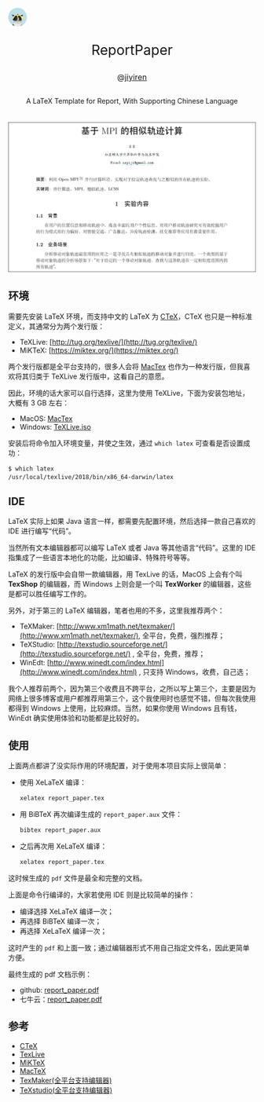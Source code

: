 <p>
    <a href="http://jiyiren.github.io/"><img alt="logo" width="38" height="38" src="./_img/header.png" alt="jiyiren">
    </a>
</p>

<p align="center" style="font-size: 2em">
    ReportPaper
</p>

<p align="center" style="font-size: 16px">@<a href="mailto:csyiji@gmail.com">jiyiren</a></p>

<p align="center" style="margin: 30px 0 35px;">A LaTeX Template for Report, With Supporting Chinese Language
</p>


<img src="./_img/hot.jpg">

## 环境

需要先安装 LaTeX 环境，而支持中文的 LaTeX 为 [CTeX](http://www.ctex.org/HomePage)，CTeX 也只是一种标准定义，其通常分为两个发行版：

* TeXLive: [http://tug.org/texlive/](http://tug.org/texlive/) 
* MiKTeX: [https://miktex.org/](https://miktex.org/)

两个发行版都是全平台支持的，很多人会将 [MacTex](http://tug.org/mactex/) 也作为一种发行版，但我喜欢将其归类于 TeXLive 发行版中，这看自己的意愿。

因此，环境的话大家可以自行选择，这里为使用 TeXLive，下面为安装包地址，大概有 3 GB 左右：


* MacOS: [MacTex](http://tug.org/mactex/)
* Windows: [TeXLive.iso](http://mirrors.hust.edu.cn/CTAN/systems/texlive/Images/)

安装后将命令加入环境变量，并使之生效，通过 `which latex` 可查看是否设置成功：

```bash
$ which latex
/usr/local/texlive/2018/bin/x86_64-darwin/latex
```

## IDE

LaTeX 实际上如果 Java 语言一样，都需要先配置环境，然后选择一款自己喜欢的 IDE 进行编写“代码”。

当然所有文本编辑器都可以编写 LaTeX 或者 Java 等其他语言“代码”。这里的 IDE 指集成了一些语言本地化的功能，比如编译、特殊符号等等。

LaTeX 的发行版中会自带一款编辑器，用 TexLive 的话，MacOS 上会有个叫 **TexShop** 的编辑器，而 Windows 上则会是一个叫 **TexWorker** 的编辑器，这些是都可以胜任编写工作的。

另外，对于第三的 LaTeX 编辑器，笔者也用的不多，这里我推荐两个：

* TeXMaker: [http://www.xm1math.net/texmaker/](http://www.xm1math.net/texmaker/), 全平台，免费，强烈推荐；
* TeXStudio: [http://texstudio.sourceforge.net/](http://texstudio.sourceforge.net/) , 全平台，免费，推荐；
* WinEdt: [http://www.winedt.com/index.html](http://www.winedt.com/index.html) , 只支持 Windows，收费，自己选；

我个人推荐前两个，因为第三个收费且不跨平台，之所以写上第三个，主要是因为网络上很多博客或用户都推荐用第三个，这个我使用时也感觉不错，但每次我使用都得到 Windows 上使用，比较麻烦。当然，如果你使用 Windows 且有钱，WinEdt 确实使用体验和功能都是比较好的。


## 使用

上面两点都讲了没实际作用的环境配置，对于使用本项目实际上很简单：

* 使用 XeLaTeX 编译：

	```bash
	xelatex report_paper.tex
	```
* 用 BiBTeX 再次编译生成的 `report_paper.aux` 文件：

	```bash
	bibtex report_paper.aux
	```
* 之后再次用 XeLaTeX 编译：

	```bash
	xelatex report_paper.tex
	```

这时候生成的 `pdf` 文件是最全和完整的文档。

上面是命令行编译的，大家若使用 IDE 则是比较简单的操作：

* 编译选择 XeLaTeX 编译一次；
* 再选择 BiBTeX 编译一次；
* 再选择 XeLaTeX 编译一次；

这时产生的 `pdf` 和上面一致；通过编辑器形式不用自己指定文件名，因此更简单方便。

最终生成的 pdf 文档示例：

* github: [report_paper.pdf](https://github.com/jiyiren/ReportPaper/blob/master/report_paper.pdf)
* 七牛云：[report_paper.pdf](http://img.godjiyi.cn/report_paper.pdf)

## 参考

* [CTeX](http://www.ctex.org/HomePage)
* [TexLive](http://tug.org/texlive/)
* [MiKTeX](https://miktex.org/)
* [MacTeX](http://www.tug.org/mactex/index.html)
* [TexMaker(全平台支持编辑器)](http://www.xm1math.net/texmaker/index.html)
* [TeXstudio(全平台支持编辑器)](http://texstudio.sourceforge.net/)


